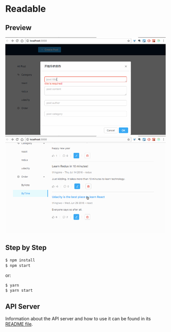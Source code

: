 # Readable

## Preview
![](./readable1.gif)
![](./readable2.gif)

## Step by Step 

```bash
$ npm install
$ npm start
```

or:

```bash
$ yarn
$ yarn start
```

## API Server
Information about the API server and how to use it can be found in its [README file](https://github.com/udacity/reactnd-project-readable-starter/blob/master/api-server/README.md).
